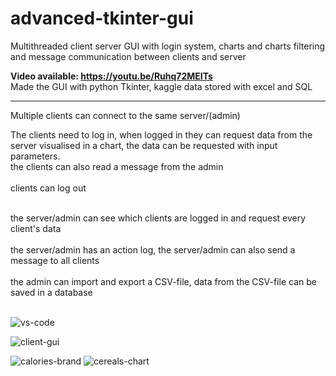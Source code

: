 # advanced-tkinter-gui


Multithreaded client server GUI with login system, charts and charts filtering and message communication between clients and server

<b>Video available: https://youtu.be/Ruhq72MEITs</b>
<br> Made the GUI with python Tkinter, kaggle data stored with excel and SQL <br>

---
Multiple clients can connect to the same server/(admin) 

The clients need to log in, when logged in they can request data from the server visualised in a chart, 
the data can be requested with input parameters.
<br> the clients can also read a message from the admin<br>
<br> clients can log out<br>


<br> the server/admin can see which clients are logged in and request every client's data <br>
<br> the server/admin has an action log, the server/admin can also send a message to all clients<br>
<br> the admin can import and export a CSV-file, data from the CSV-file can be saved in a  database <br>
<br>

![vs-code](https://github.com/dominicho97/advanced-tkinter-gui/assets/43000003/e0bccec8-afc2-4b0e-ba50-98d52fa68e37)


![client-gui](https://github.com/dominicho97/advanced-tkinter-gui/assets/43000003/049727a6-adf3-40f8-90ae-b03f0acb0406)

![calories-brand](https://github.com/dominicho97/advanced-tkinter-gui/assets/43000003/514310f3-dfb2-4d62-bbbf-617707eafbbe)
![cereals-chart](https://github.com/dominicho97/advanced-tkinter-gui/assets/43000003/c93abe44-7712-4f85-9930-dab30fbfb57e)



